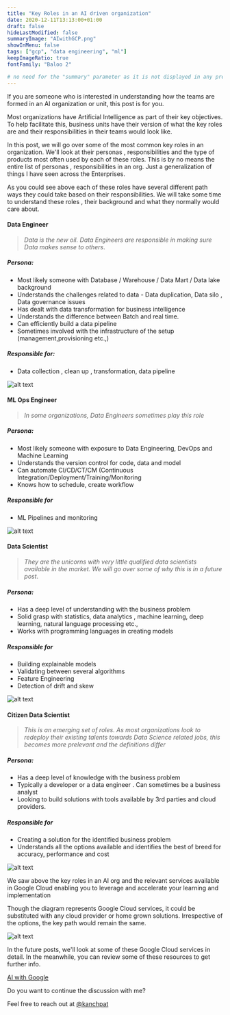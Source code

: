 ```yaml
---
title: "Key Roles in an AI driven organization"
date: 2020-12-11T13:13:00+01:00
draft: false
hideLastModified: false
summaryImage: "AIwithGCP.png"
showInMenu: false
tags: ["gcp", "data engineering", "ml"]
keepImageRatio: true
fontFamily: "Baloo 2"

# no need for the "summary" parameter as it is not displayed in any previews
---
```

 
If you are someone who is interested in understanding how the teams are formed in an AI organization or unit, this post is for you. 

Most organizations have Artificial Intelligence as part of their key objectives. To help facilitate this, business units have their version of what the key roles are and their responsibilities in their teams would look like.
 
In this post,  we will go over some of the most common key roles in an organization. We'll look at their personas , responsibilities and the type of products most often used by each of these roles. This is by no means the entire list of personas , responsibilities in an org. Just a generalization of things I have seen across the Enterprises. 

As you could see above each of these roles have several different path ways they could take based on their responsibilities. We will take some time to understand these roles , their background and what they normally would care about.


#### Data Engineer

> *Data is the new oil. Data Engineers are responsible in making sure Data makes sense to others*. 

##### Persona:

* Most likely someone with Database / Warehouse / Data Mart / Data lake background
* Understands the challenges related to data - Data duplication, Data silo , Data governance issues
* Has dealt with data transformation for business intelligence 
* Understands the difference between Batch and real time. 
* Can efficiently build a data pipeline 
* Sometimes involved with the infrastructure of the setup (management,provisioning etc.,)

 
##### Responsible for:

* Data collection , clean up , transformation, data pipeline

![alt text](/images/DataEngineer.png)


#### ML Ops Engineer
 > *In some organizations, Data Engineers sometimes play this role*

##### Persona:

* Most likely someone with exposure to Data Engineering, DevOps and Machine Learning
* Understands the version control for code, data and model
* Can automate CI/CD/CT/CM (Continuous Integration/Deployment/Training/Monitoring
* Knows how to schedule, create workflow


##### Responsible for
* ML Pipelines and monitoring

![alt text](/images/MLOpsEngineer.png)

#### Data Scientist
 > *They are the unicorns with very little qualified data scientists available in the market. We will go over some of why this is in a future post*.
 
##### Persona:

* Has a deep level of understanding with the business problem
* Solid grasp with statistics, data analytics , machine learning, deep learning, natural language processing etc.,
* Works with programming languages in creating models  
 
##### Responsible for
 
* Building explainable models
* Validating between several algorithms
* Feature Engineering
* Detection of drift and skew


![alt text](/images/Datascientist.png)

#### Citizen Data Scientist
 > *This is an emerging set of roles.  As most organizations look to redeploy their existing talents towards Data Science related jobs, this becomes more prelevant and the definitions differ*
 
##### Persona:
 
* Has a deep level of knowledge with the business problem
* Typically a developer or a data engineer . Can sometimes be a business analyst
* Looking to build solutions with tools available by 3rd parties and cloud providers.
 
 
##### Responsible for
 
* Creating a solution for the identified business problem 
* Understands all the options available and identifies the best of breed for accuracy, performance and cost
 
 
![alt text](/images/CitizenDataScientist.png)

We saw above the key roles in an AI org and the relevant services available in Google Cloud enabling you to leverage and accelerate your learning and implementation

Though the diagram represents Google Cloud services, it could be substituted with any cloud provider or home grown solutions. Irrespective of the options, the key path would remain the same.

![alt text](/images/AIwithGCP.png)

In the future posts, we'll look at some of these Google Cloud services in detail. In the meanwhile, you can review some of these resources to get further info.

[AI with Google](https://cloud.google.com/products/ai) 

Do you want to continue the discussion with me?

Feel free to reach out at [@kanchpat](https://twitter.com/kanchpat) 
